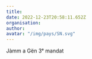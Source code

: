 ```yaml
---
title: 
date: 2022-12-23T20:58:11.652Z
organisation: 
author: 
avatar: "/img/pays/SN.svg"
---
```


Jàmm a Gën 3ᵉ mandat